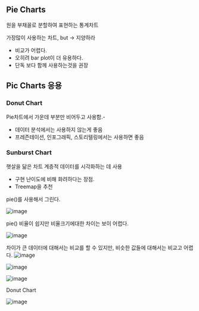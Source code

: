 ## Pie Charts

원을 부채꼴로 분할하여 표현하는 통계차트

가장많이 사용하는 차트, but -> 지양하라
 - 비교가 어렵다.
 - 오히려 bar plot이 더 유용하다. 
 - 단독 보다 함께 사용하는것을 권장

## Pic Charts 응용

### Donut Chart

Pie차트에서 가운데 부분만 비어두고 사용함.-
- 데이터 분석에서는 사용하지 않는게 좋음
- 프레즌테이션, 인포그래픽, 스토리텔링에서는 사용하면 좋음

### Sunburst Chart

햇살을 닮은 차트
계층적 데이터를 시각화하는 데 사용
 - 구현 난이도에 비해 화려하다는 장점.
 - Treemap을 추천

pie()를 사용해서 그린다.

![image](https://user-images.githubusercontent.com/35412566/132472814-a14517ad-4c0d-4e60-a6ce-1d94f79ef154.png)


pie() 비율이 쉽지만 비율크기에대한 차이는 보이 어렵다. 

![image](https://user-images.githubusercontent.com/35412566/132473127-fe640b99-5962-44e4-8dab-8b603607cc55.png)


차이가 큰 데이터에 대해서는 비교를 할 수 있지만, 비슷한 값들에 대해서는 비교고 어렵다. 
![image](https://user-images.githubusercontent.com/35412566/132473358-f2a0e4df-f7fd-4930-9005-46f05e369a18.png)


![image](https://user-images.githubusercontent.com/35412566/132473513-cb54b810-c10c-4310-ad2c-26034f5f1f57.png)
 
![image](https://user-images.githubusercontent.com/35412566/132474565-49957c62-9492-4918-b2a8-e57f5879334d.png)

Donut Chart

![image](https://user-images.githubusercontent.com/35412566/132476405-aa06db26-d34b-4a25-a600-3dcf40f7185f.png)
